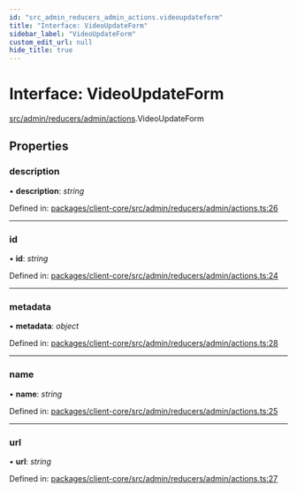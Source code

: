 ```yaml
---
id: "src_admin_reducers_admin_actions.videoupdateform"
title: "Interface: VideoUpdateForm"
sidebar_label: "VideoUpdateForm"
custom_edit_url: null
hide_title: true
---
```


# Interface: VideoUpdateForm

[src/admin/reducers/admin/actions](../modules/src_admin_reducers_admin_actions.md).VideoUpdateForm

## Properties

### description

• **description**: *string*

Defined in: [packages/client-core/src/admin/reducers/admin/actions.ts:26](https://github.com/xr3ngine/xr3ngine/blob/7e8e151f1/packages/client-core/src/admin/reducers/admin/actions.ts#L26)

___

### id

• **id**: *string*

Defined in: [packages/client-core/src/admin/reducers/admin/actions.ts:24](https://github.com/xr3ngine/xr3ngine/blob/7e8e151f1/packages/client-core/src/admin/reducers/admin/actions.ts#L24)

___

### metadata

• **metadata**: *object*

Defined in: [packages/client-core/src/admin/reducers/admin/actions.ts:28](https://github.com/xr3ngine/xr3ngine/blob/7e8e151f1/packages/client-core/src/admin/reducers/admin/actions.ts#L28)

___

### name

• **name**: *string*

Defined in: [packages/client-core/src/admin/reducers/admin/actions.ts:25](https://github.com/xr3ngine/xr3ngine/blob/7e8e151f1/packages/client-core/src/admin/reducers/admin/actions.ts#L25)

___

### url

• **url**: *string*

Defined in: [packages/client-core/src/admin/reducers/admin/actions.ts:27](https://github.com/xr3ngine/xr3ngine/blob/7e8e151f1/packages/client-core/src/admin/reducers/admin/actions.ts#L27)
